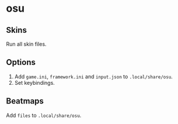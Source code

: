 # osu

## Skins

Run all skin files.

## Options

1. Add `game.ini`, `framework.ini` and `input.json` to `.local/share/osu`.
2. Set keybindings.

## Beatmaps

Add `files` to `.local/share/osu`.
